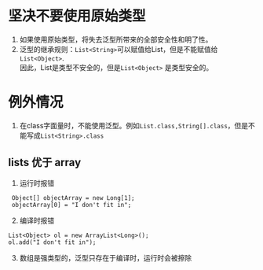 # 坚决不要使用原始类型
1. 如果使用原始类型，将失去泛型所带来的全部安全性和明了性。
2. 泛型的继承规则：```List<String>```可以赋值给List，但是不能赋值给```List<Object>```.  
    因此，List是类型不安全的，但是```List<Object>``` 是类型安全的。

# 例外情况
1. 在class字面量时，不能使用泛型。例如```List.class,String[].class```，但是不能写成```List<String>.class```

## lists 优于 array
1. 运行时报错
```
 Object[] objectArray = new Long[1];
 objectArray[0] = "I don't fit in";
```
2. 编译时报错
```
List<Object> ol = new ArrayList<Long>();
ol.add("I don't fit in");
```
3. 数组是强类型的，泛型只存在于编译时，运行时会被擦除
